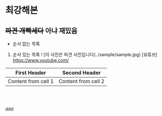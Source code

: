 # 최강해본
~~파견 개빡세다~~
**아냐 재밌음**
------

- 순서 없는 목록
1. 순서 있는 목록
! [이 사진은 파견 사진입니다(../sample/sample.jpg)
[유튜브] https://www.youtube.com/

| First Header | Second Header|
| ----------- | -------------|
| Content from cell 1 | Content from cell 2 |

<br/><br/>

ddd
